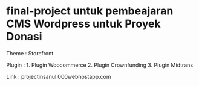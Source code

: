 # final-project untuk pembeajaran CMS Wordpress untuk Proyek Donasi

Theme : Storefront

Plugin : 1. Plugin Woocommerce
         2. Plugin Crownfunding
         3. Plugin Midtrans
         
Link : projectinsanul.000webhostapp.com
